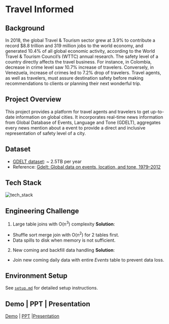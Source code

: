 # Travel Informed

## Background
In 2018, the global Travel & Tourism sector grew at 3.9% to contribute a record $8.8 trillion and 319 million jobs to the world economy, and generated 10.4% of all global economic activity, according to the World Travel & Tourism Council’s (WTTC) annual research. The safety level of a country directly affects the travel business. For instance, in Colombia, decrease in crime level saw 10.7% increase of travelers. Conversely, in Venezuela, increase of crimes led to 7.2% drop of travelers. Travel agents, as well as travelers, must assure destination safety before making recommendations to clients or planning their next wonderful trip. 

## Project Overview
This project provides a platform for travel agents and travelers to get up-to-date information on global cities. It incorporates real-time news information from Global Database of Events, Language and Tone (GDELT), aggregates every news mention about a event to provide a direct and inclusive representation of safety level of a city. 

## Dataset
- [GDELT dataset](https://www.gdeltproject.org/data.html#rawdatafiles): ~ 2.5TB per year
- Reference: [Gdelt: Global data on events, location, and tone, 1979–2012](http://citeseerx.ist.psu.edu/viewdoc/download?doi=10.1.1.686.6605&rep=rep1&type=pdf)

## Tech Stack
![tech_stack](https://user-images.githubusercontent.com/32504091/60420177-eb370b00-9b9b-11e9-9ae1-bc683f39efcc.png)

## Engineering Challenge
1. Large table joins with O(n<sup>3</sup>) complexity
**Solution**: 
- Shuffle sort merge join with O(n<sup>2</sup>) for 2 tables first. 
- Data spills to disk when memory is not sufficient. 
2. New coming and backfill data handling
**Solution**: 
- Join new coming daily data with entire *Events* table to prevent data loss. 

## Environment Setup
See [`setup.md`](https://github.com/jg4821/travel_safe/blob/master/setup.md) for detailed setup instructions. 

## Demo | PPT | Presentation
[Demo](https://youtu.be/PYsHADL7Fls) | [PPT](https://docs.google.com/presentation/d/1PD4DRXdco5yCEPbK56mSEmU59p6aPnkLKXg063XkGec/edit?usp=sharing) |[Presentation](https://youtu.be/HB_7LwliSy8)
